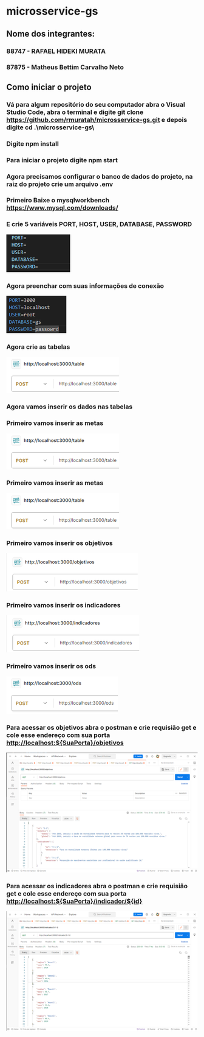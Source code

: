 # microsservice-gs

## Nome dos integrantes: 

### 88747 - RAFAEL HIDEKI MURATA

### 87875 - Matheus Bettim Carvalho Neto

### 

## Como iniciar o projeto

### Vá para algum repositório do seu computador abra o Visual Studio Code, abra o terminal e digite git clone <https://github.com/rmuratah/microsservice-gs.git> e depois digite cd .\microsservice-gs\

### Digite npm install

### Para iniciar o projeto digite npm start

### Agora precisamos configurar o banco de dados do projeto, na raiz do projeto crie um arquivo .env

### Primeiro Baixe o mysqlworkbench <https://www.mysql.com/downloads/>

### E crie 5 variáveis PORT, HOST, USER, DATABASE, PASSWORD

<img src="./imgsReadme/envexample.png" alt="env example">

### Agora preenchar com suas informações de conexão

<img src="./imgsReadme/env.png" alt="env">

### Agora crie as tabelas

<img src="./imgsReadme/creaTable.png" alt="env">

### Agora vamos inserir os dados nas tabelas

### Primeiro vamos inserir as metas

<img src="./imgsReadme/creaTable.png" alt="env">

### Primeiro vamos inserir as metas

<img src="./imgsReadme/creaTable.png" alt="env">

### Primeiro vamos inserir os objetivos

<img src="./imgsReadme/objetivosInsert.png" alt="env">

### Primeiro vamos inserir os indicadores

<img src="./imgsReadme/indicadores.png" alt="env">

### Primeiro vamos inserir os ods

<img src="./imgsReadme/ods.png" alt="env">

### Para acessar os objetivos abra o postman e crie requisião get e cole esse endereço com sua porta <http://localhost:${SuaPorta}/objetivos>

<img src="./imgsReadme/objetivos.png" alt="objetivos">

### Para acessar os indicadores abra o postman e crie requisião get e cole esse endereço com sua porta <http://localhost:${SuaPorta}/indicador/${id}>

<img src="./imgsReadme/indicador.png" alt="indicador">
